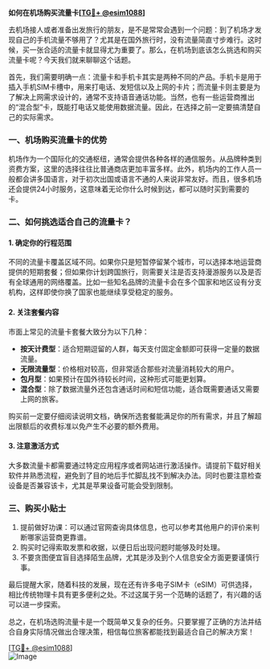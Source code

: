**如何在机场购买流量卡[[TG💪+ @esim1088](https://t.me/s/esim1088)]**

去机场接人或者准备出发旅行的朋友，是不是常常会遇到一个问题：到了机场才发现自己的手机流量不够用了？尤其是在国外旅行时，没有流量简直寸步难行。这时候，买一张合适的流量卡就显得尤为重要了。那么，在机场到底该怎么挑选和购买流量卡呢？今天我们就来聊聊这个话题。

首先，我们需要明确一点：流量卡和手机卡其实是两种不同的产品。手机卡是用于插入手机SIM卡槽中，用来打电话、发短信以及上网的卡片；而流量卡则主要是为了解决上网需求设计的，通常不支持语音通话功能。当然，也有一些运营商推出的“混合型”卡，既能打电话又能使用数据流量。因此，在选择之前一定要搞清楚自己的实际需求。

### 一、机场购买流量卡的优势

机场作为一个国际化的交通枢纽，通常会提供各种各样的通信服务。从品牌种类到资费方案，这里的选择往往比普通商店更加丰富多样。此外，机场内的工作人员一般都会讲多国语言，对于初次出国或语言不通的人来说非常友好。而且，很多机场还会提供24小时服务，这意味着无论你什么时候到达，都可以随时买到需要的卡。

### 二、如何挑选适合自己的流量卡？

#### 1. 确定你的行程范围
不同的流量卡覆盖区域不同。如果你只是短暂停留某个城市，可以选择本地运营商提供的短期套餐；但如果你计划跨国旅行，则需要关注是否支持漫游服务以及是否有全球通用的网络覆盖。比如一些知名品牌的流量卡会在多个国家和地区设有分支机构，这样即使你换了国家也能继续享受稳定的服务。

#### 2. 关注套餐内容
市面上常见的流量卡套餐大致分为以下几种：
- **按天计费型**：适合短期逗留的人群，每天支付固定金额即可获得一定量的数据流量。
- **无限流量型**：价格相对较高，但非常适合那些对流量消耗较大的用户。
- **包月型**：如果预计在国外待较长时间，这种形式可能更划算。
- **混合型**：除了数据流量外还包含通话时间和短信功能，适合既需要通话又需要上网的旅客。

购买前一定要仔细阅读说明文档，确保所选套餐能满足你的所有需求，并且了解超出限额后的收费标准以免产生不必要的额外费用。

#### 3. 注意激活方式
大多数流量卡都需要通过特定应用程序或者网站进行激活操作。请提前下载好相关软件并熟悉流程，避免到了目的地后手忙脚乱找不到解决办法。同时也要注意检查设备是否兼容该卡，尤其是苹果设备可能会受到限制。

### 三、购买小贴士

1. 提前做好功课：可以通过官网查询具体信息，也可以参考其他用户的评价来判断哪家运营商更靠谱。
2. 购买时记得索取发票和收据，以便日后出现问题时能够及时处理。
3. 不要贪图便宜盲目选择陌生品牌，尤其是涉及到个人信息安全方面更要谨慎行事。

最后提醒大家，随着科技的发展，现在还有许多电子SIM卡（eSIM）可供选择，相比传统物理卡具有更多便利之处。不过这属于另一个范畴的话题了，有兴趣的话可以进一步探索。

总之，在机场选购流量卡是一个既简单又复杂的任务。只要掌握了正确的方法并结合自身实际情况做出合理决策，相信每位旅客都能找到最适合自己的解决方案！

[[TG💪+ @esim1088](https://t.me/s/esim1088)]  
![Image](https://i.postimg.cc/4NQfJmqS/Snipaste-2025-05-13-00-14-12.png)